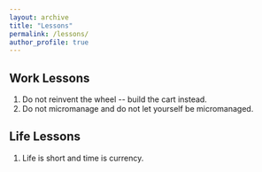 ```yaml
---
layout: archive
title: "Lessons"
permalink: /lessons/
author_profile: true
---
```


## Work Lessons
1. Do not reinvent the wheel -- build the cart instead.
2. Do not micromanage and do not let yourself be micromanaged.

## Life Lessons
1. Life is short and time is currency.
